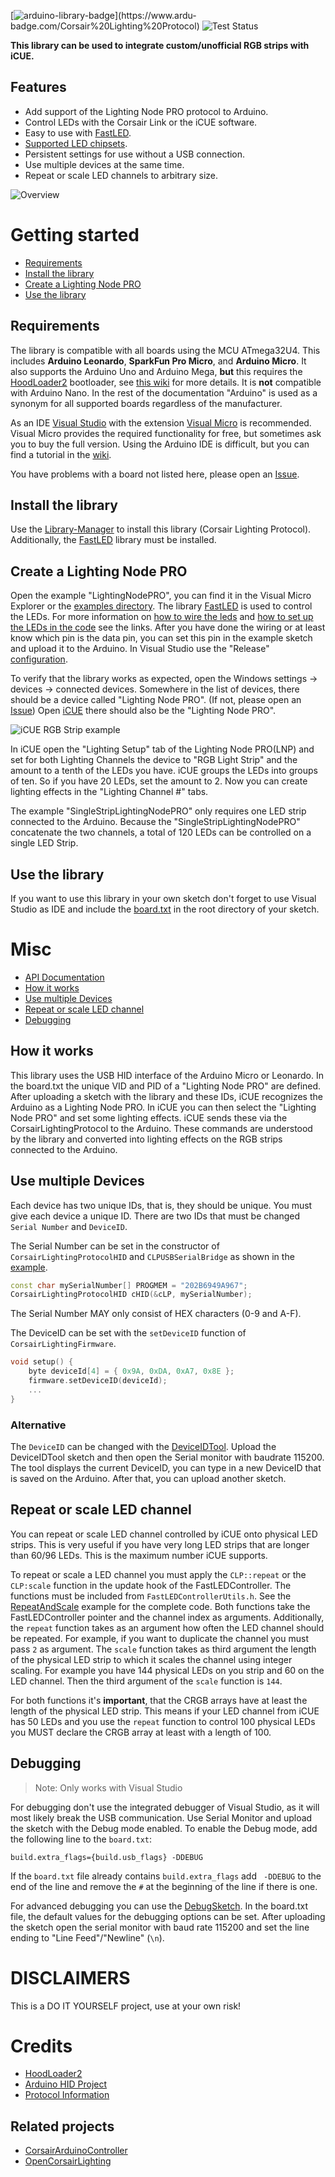 
[![arduino-library-badge](https://www.ardu-badge.com/badge/Corsair%20Lighting%20Protocol.svg?)](https://www.ardu-badge.com/Corsair%20Lighting%20Protocol)
![Test Status](https://github.com/Legion2/CorsairLightingProtocol/workflows/Test/badge.svg)

**This library can be used to integrate custom/unofficial RGB strips with iCUE.**

## Features
* Add support of the Lighting Node PRO protocol to Arduino.
* Control LEDs with the Corsair Link or the iCUE software.
* Easy to use with [FastLED](http://fastled.io/).
* [Supported LED chipsets](https://github.com/FastLED/FastLED/wiki/Overview#chipsets).
* Persistent settings for use without a USB connection.
* Use multiple devices at the same time.
* Repeat or scale LED channels to arbitrary size.

![Overview](docs/Overview.png)

# Getting started

- [Requirements](#requirements)
- [Install the library](#install-the-library)
- [Create a Lighting Node PRO](#create-a-lighting-node-pro)
- [Use the library](#use-the-library)

## Requirements
The library is compatible with all boards using the MCU ATmega32U4.
This includes **Arduino Leonardo**, **SparkFun Pro Micro**, and **Arduino Micro**.
It also supports the Arduino Uno and Arduino Mega, **but** this requires the [HoodLoader2](https://github.com/NicoHood/HoodLoader2) bootloader, see [this wiki](https://github.com/Legion2/CorsairLightingProtocol/wiki/How-to-use-on-Arduino-Uno-and-Arduino-Mega) for more details.
It is **not** compatible with Arduino Nano.
In the rest of the documentation "Arduino" is used as a synonym for all supported boards regardless of the manufacturer.

As an IDE [Visual Studio](https://visualstudio.microsoft.com/downloads/) with the extension [Visual Micro](https://marketplace.visualstudio.com/items?itemName=VisualMicro.ArduinoIDEforVisualStudio) is recommended.
Visual Micro provides the required functionality for free, but sometimes ask you to buy the full version.
Using the Arduino IDE is difficult, but you can find a tutorial in the [wiki](https://github.com/Legion2/CorsairLightingProtocol/wiki/How-to-use-Arduino-IDE).

You have problems with a board not listed here, please open an [Issue](https://github.com/Legion2/CorsairLightingProtocol/issues).

## Install the library
Use the [Library-Manager](https://www.visualmicro.com/page/User-Guide.aspx?doc=Library-Manager.html#) to install this library (Corsair Lighting Protocol).
Additionally, the [FastLED](http://fastled.io/) library must be installed.

## Create a Lighting Node PRO
Open the example "LightingNodePRO", you can find it in the Visual Micro Explorer or the [examples directory](examples).
The library [FastLED](http://fastled.io/) is used to control the LEDs. For more information on [how to wire the leds](https://github.com/FastLED/FastLED/wiki/Wiring-leds) and [how to set up the LEDs in the code](https://github.com/FastLED/FastLED/wiki/Basic-usage#setting-up-the-leds) see the links.
After you have done the wiring or at least know which pin is the data pin, you can set this pin in the example sketch and upload it to the Arduino.
In Visual Studio use the "Release" [configuration](https://github.com/MicrosoftDocs/visualstudio-docs/blob/master/docs/debugger/how-to-set-debug-and-release-configurations.md#change-the-build-configuration).

To verify that the library works as expected, open the Windows settings -> devices -> connected devices. Somewhere in the list of devices, there should be a device called "Lighting Node PRO". (If not, please open an [Issue](https://github.com/Legion2/CorsairLightingProtocol/issues))
Open [iCUE](https://www.corsair.com/icue) there should also be the "Lighting Node PRO".

![iCUE RGB Strip example](docs/iCUE.jpg)

In iCUE open the "Lighting Setup" tab of the Lighting Node PRO(LNP) and set for both Lighting Channels the device to "RGB Light Strip" and the amount to a tenth of the LEDs you have.
iCUE groups the LEDs into groups of ten.
So if you have 20 LEDs, set the amount to 2.
Now you can create lighting effects in the "Lighting Channel #" tabs.

The example "SingleStripLightingNodePRO" only requires one LED strip connected to the Arduino.
Because the "SingleStripLightingNodePRO" concatenate the two channels, a total of 120 LEDs can be controlled on a single LED Strip.

## Use the library
If you want to use this library in your own sketch don't forget to use Visual Studio as IDE and include the [board.txt](examples/LightingNodePRO/board.txt) in the root directory of your sketch.

# Misc

- [API Documentation](https://legion2.github.io/CorsairLightingProtocol/)
- [How it works](#how-it-works)
- [Use multiple Devices](#use-multiple-devices)
- [Repeat or scale LED channel](#repeat-or-scale-led-channel)
- [Debugging](#debugging)

## How it works
This library uses the USB HID interface of the Arduino Micro or Leonardo.
In the board.txt the unique VID and PID of a "Lighting Node PRO" are defined.
After uploading a sketch with the library and these IDs, iCUE recognizes the Arduino as a Lighting Node PRO.
In iCUE you can then select the "Lighting Node PRO" and set some lighting effects.
iCUE sends these via the CorsairLightingProtocol to the Arduino.
These commands are understood by the library and converted into lighting effects on the RGB strips connected to the Arduino.

## Use multiple Devices
Each device has two unique IDs, that is, they should be unique.
You must give each device a unique ID.
There are two IDs that must be changed `Serial Number` and `DeviceID`.

The Serial Number can be set in the constructor of `CorsairLightingProtocolHID` and `CLPUSBSerialBridge` as shown in the [example](examples/AdditionalFeatures/AdditionalFeatures.ino).
```C++
const char mySerialNumber[] PROGMEM = "202B6949A967";
CorsairLightingProtocolHID cHID(&cLP, mySerialNumber);
```
The Serial Number MAY only consist of HEX characters (0-9 and A-F).

The DeviceID can be set with the `setDeviceID` function of `CorsairLightingFirmware`.
```C++
void setup() {
    byte deviceId[4] = { 0x9A, 0xDA, 0xA7, 0x8E };
    firmware.setDeviceID(deviceId);
    ...
}
```

### Alternative
The `DeviceID` can be changed with the [DeviceIDTool](examples/DeviceIDTool/DeviceIDTool.ino).
Upload the DeviceIDTool sketch and then open the Serial monitor with baudrate 115200.
The tool displays the current DeviceID, you can type in a new DeviceID that is saved on the Arduino.
After that, you can upload another sketch.

## Repeat or scale LED channel
You can repeat or scale LED channel controlled by iCUE onto physical LED strips.
This is very useful if you have very long LED strips that are longer than 60/96 LEDs.
This is the maximum number iCUE supports.

To repeat or scale a LED channel you must apply the `CLP::repeat` or the `CLP:scale` function in the update hook of the FastLEDController.
The functions must be included from `FastLEDControllerUtils.h`.
See the [RepeatAndScale](examples/RepeatAndScale/RepeatAndScale.ino) example for the complete code.
Both functions take the FastLEDController pointer and the channel index as arguments.
Additionally, the `repeat` function takes as an argument how often the LED channel should be repeated.
For example, if you want to duplicate the channel you must pass `2` as argument.
The `scale` function takes as third argument the length of the physical LED strip to which it scales the channel using integer scaling.
For example you have 144 physical LEDs on you strip and 60 on the LED channel.
Then the third argument of the `scale` function is `144`.

For both functions it's **important**, that the CRGB arrays have at least the length of the physical LED strip.
This means if your LED channel from iCUE has 50 LEDs and you use the `repeat` function to control 100 physical LEDs you MUST declare the CRGB array at least with a length of 100.

## Debugging
> Note: Only works with Visual Studio

For debugging don't use the integrated debugger of Visual Studio, as it will most likely break the USB communication.
Use Serial Monitor and upload the sketch with the Debug mode enabled.
To enable the Debug mode, add the following line to the `board.txt`:
```
build.extra_flags={build.usb_flags} -DDEBUG
```
If the `board.txt` file already contains `build.extra_flags` add ` -DDEBUG` to the end of the line and remove the `#` at the beginning of the line if there is one.

For advanced debugging you can use the [DebugSketch](examples/DebugSketch/DebugSketch.ino).
In the board.txt file, the default values for the debugging options can be set.
After uploading the sketch open the serial monitor with baud rate 115200 and set the line ending to "Line Feed"/"Newline" (`\n`).

# DISCLAIMERS
This is a DO IT YOURSELF project, use at your own risk!

# Credits
- [HoodLoader2](https://github.com/NicoHood/HoodLoader2)
- [Arduino HID Project](https://github.com/NicoHood/HID)
- [Protocol Information](https://github.com/audiohacked/OpenCorsairLink/issues/70)

## Related projects
- [CorsairArduinoController](https://github.com/TylerSeiford/CorsairArduinoController)
- [OpenCorsairLighting](https://github.com/McHauge/OpenCorsairLighting)
